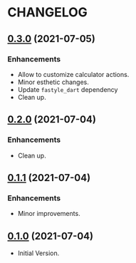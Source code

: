 # CHANGELOG

## [0.3.0](https://github.com/tyrcord/fastyle_calculator/releases/tag/0.3.0) (2021-07-05)

### Enhancements

- Allow to customize calculator actions.
- Minor esthetic changes.
- Update `fastyle_dart` dependency
- Clean up.

## [0.2.0](https://github.com/tyrcord/fastyle_calculator/releases/tag/0.2.0) (2021-07-04)

### Enhancements

- Clean up.

## [0.1.1](https://github.com/tyrcord/fastyle_calculator/releases/tag/0.1.1) (2021-07-04)

### Enhancements

- Minor improvements.

## [0.1.0](https://github.com/tyrcord/fastyle_calculator/releases/tag/0.1.0) (2021-07-04)

- Initial Version.
